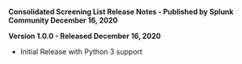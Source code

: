 **Consolidated Screening List Release Notes - Published by Splunk Community December 16, 2020**


**Version 1.0.0 - Released December 16, 2020**

* Initial Release with Python 3 support
